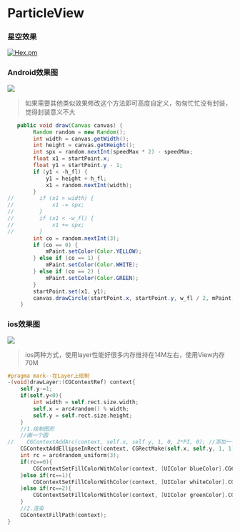 # ParticleView
### 星空效果
[![Hex.pm](https://img.shields.io/hexpm/l/plug.svg)](http://www.apache.org/licenses/LICENSE-2.0)

### Android效果图
![](https://github.com/yaooort/ParticleView/blob/master/Android/img/see.gif)

> 如果需要其他类似效果修改这个方法即可高度自定义，匆匆忙忙没有封装，觉得封装意义不大

```java
   public void draw(Canvas canvas) {
        Random random = new Random();
        int width = canvas.getWidth();
        int height = canvas.getHeight();
        int spx = random.nextInt(speedMax * 2) - speedMax;
        float x1 = startPoint.x;
        float y1 = startPoint.y - 1;
        if (y1 < -h_fl) {
            y1 = height + h_fl;
            x1 = random.nextInt(width);
        }
//        if (x1 > width) {
//            x1 -= spx;
//        }
//        if (x1 < -w_fl) {
//            x1 += spx;
//        }
        int co = random.nextInt(3);
        if (co == 0) {
            mPaint.setColor(Color.YELLOW);
        } else if (co == 1) {
            mPaint.setColor(Color.WHITE);
        } else if (co == 2) {
            mPaint.setColor(Color.GREEN);
        }
        startPoint.set(x1, y1);
        canvas.drawCircle(startPoint.x, startPoint.y, w_fl / 2, mPaint);
    }
```

### ios效果图
![](https://github.com/yaooort/ParticleView/blob/master/IOS/img/iphone.gif)

> ios两种方式，使用layer性能好很多内存维持在14M左右，使用View内存70M

``` objective-c
#pragma mark--在Layer上绘制
-(void)drawLayer:(CGContextRef) context{
    self.y-=1;
    if(self.y<0){
        int width = self.rect.size.width;
        self.x = arc4random() % width;
        self.y = self.rect.size.height;
    }
    //1.绘制图形
    //画一个圆
//    CGContextAddArc(context, self.x, self.y, 1, 0, 2*PI, 0); //添加一个圆
    CGContextAddEllipseInRect(context, CGRectMake(self.x, self.y, 1, 1));
    int rc = arc4random_uniform(3);
    if(rc==0){
        CGContextSetFillColorWithColor(context, [UIColor blueColor].CGColor);//填充颜色
    }else if(rc==1){
        CGContextSetFillColorWithColor(context, [UIColor whiteColor].CGColor);//填充颜色
    }else if(rc==2){
        CGContextSetFillColorWithColor(context, [UIColor greenColor].CGColor);//填充颜色
    }
    //2.渲染
    CGContextFillPath(context);
}

```

